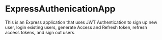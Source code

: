 # ExpressAuthenicationApp

This is an Express application that uses JWT Authentication to sign up new user, login existing users, generate Access and Refresh token, refresh access tokens, and sign out users.
